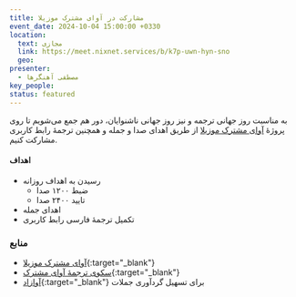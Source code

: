 ```yaml
---
title: مشارکت در آوای مشترک موزیلا
event_date: 2024-10-04 15:00:00 +0330
location:
  text: مجازی
  link: https://meet.nixnet.services/b/k7p-uwn-hyn-sno
  geo:
presenter:
  - مصطفی آهنگرها
key_people:
status: featured
---
```


به مناسبت روز جهانی ترجمه و نیز روز جهانی ناشنوایان،
دور هم جمع می‌شویم تا روی پروژهٔ
[آوای مشترک موزیلا](https://commonvoice.mozilla.org/fa)
از طریق اهدای صدا و جمله و همچنین ترجمهٔ رابط کاربری مشارکت کنیم.

#### اهداف
- رسیدن به اهداف روزانه
  - ضبط ۱۲۰۰ صدا
  - تایید ۲۴۰۰ صدا
- اهدای جمله
- تکمیل ترجمهٔ فارسی رابط کاربری


### منابع
- [آوای مشترک موزیلا](https://commonvoice.mozilla.org/fa){:target="_blank"}
- [سکوی ترجمهٔ آوای مشترک](https://pontoon.mozilla.org/projects/common-voice/){:target="_blank"}
- [آوازاد](http://ahangarha.frama.io/avazad){:target="_blank"} برای تسهیل گردآوری جملات

